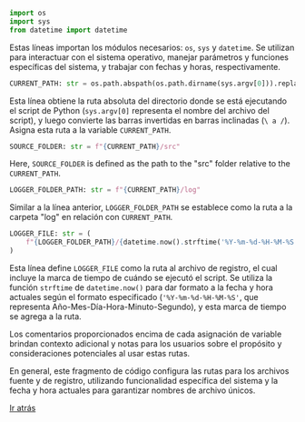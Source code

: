 ```python
import os
import sys
from datetime import datetime
```

Estas líneas importan los módulos necesarios: `os`, `sys` y `datetime`. Se utilizan para interactuar con el sistema operativo, manejar parámetros y funciones específicas del sistema, y trabajar con fechas y horas, respectivamente.

```python
CURRENT_PATH: str = os.path.abspath(os.path.dirname(sys.argv[0])).replace("\\", "/")
```

Esta línea obtiene la ruta absoluta del directorio donde se está ejecutando el script de Python (`sys.argv[0]` representa el nombre del archivo del script), y luego convierte las barras invertidas en barras inclinadas (`\ a /`). Asigna esta ruta a la variable `CURRENT_PATH`.

```python
SOURCE_FOLDER: str = f"{CURRENT_PATH}/src"
```

Here, `SOURCE_FOLDER` is defined as the path to the "src" folder relative to the `CURRENT_PATH`.

```python
LOGGER_FOLDER_PATH: str = f"{CURRENT_PATH}/log"
```

Similar a la línea anterior, `LOGGER_FOLDER_PATH` se establece como la ruta a la carpeta "log" en relación con `CURRENT_PATH`.

```python
LOGGER_FILE: str = (
    f"{LOGGER_FOLDER_PATH}/{datetime.now().strftime('%Y-%m-%d-%H-%M-%S')}.log"
)
```

Esta línea define `LOGGER_FILE` como la ruta al archivo de registro, el cual incluye la marca de tiempo de cuándo se ejecutó el script. Se utiliza la función `strftime` de `datetime.now()` para dar formato a la fecha y hora actuales según el formato especificado (`'%Y-%m-%d-%H-%M-%S'`, que representa Año-Mes-Día-Hora-Minuto-Segundo), y esta marca de tiempo se agrega a la ruta.

Los comentarios proporcionados encima de cada asignación de variable brindan contexto adicional y notas para los usuarios sobre el propósito y consideraciones potenciales al usar estas rutas.

En general, este fragmento de código configura las rutas para los archivos fuente y de registro, utilizando funcionalidad específica del sistema y la fecha y hora actuales para garantizar nombres de archivo únicos.

[Ir atrás](../index.md)
